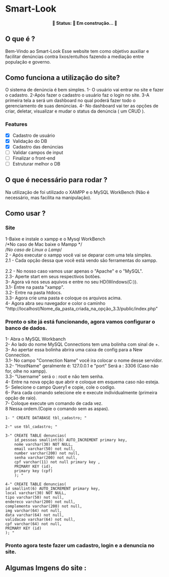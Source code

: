 # Smart-Look
<h4 align="center"> 
	🚧  Status: 🚀 Em construção...  🚧
</h4>

## O que é ?
Bem-Vindo ao Smart-Look 
Esse website tem como objetivo auxiliar e facilitar denúncias contra lixos/entulhos fazendo a mediação entre população e governo.

## Como funciona a utilização do site?
O sistema de denúncia é bem simples.
 1- O usuário vai entrar no site e fazer o cadastro.
 2-Após fazer o cadastro o usuário faz o login no site.
 3-A primeira tela a será um dashboard no qual poderá fazer todo o gerenciamento de suas denúncias.
 4- No dashboard vai ter as opções de criar, deletar, visualizar e mudar o status da denúncia ( um CRUD  ).
 
 ### Features
- [x] Cadastro de usuário
- [x] Validação do DB
- [x] Cadastro das denúncias
- [ ] Validar campos de input
- [ ] Finalizar o front-end
- [ ] Estruturar melhor o DB

## O que é necessário para rodar ?
Na utilização de foi utilizado o XAMPP e o MySQL WorkBench (Não é necessário, mas facilita na manipulação).

## Como usar ?
### Site 
1-Baixe e instale o xampp e o Mysql WorkBench <br>
/*No caso de Mac baixe o Mampp */<br>
/*No caso de Linux o Lamp*/<br>
2 - Após executar o xampp você vai se deparar com uma tela simples.<br>
2.1 - Cada opção dessa que você está vendo são ferramentas do xampp.<br>	
2.2 -  No nosso caso vamos usar apenas o "Apache" e o "MySQL".<br>
2.3- Aperte start em seus respectivos botões.<br>
3- Agora vá nos seus aquivos e entre no seu HD(Windows(C:)).<br>
3.1- Entre na pasta "xampp".<br>
3.2- Entre na pasta htdocs.<br>
3.3- Agora crie uma pasta e coloque os arquivos acima.<br>
4- Agora abra seu navegador e color o caminho "http://localhost/Nome_da_pasta_criada_na_opção_3.3/public/index.php" <br>
### Pronto o site já está funcionando, agora vamos configurar o banco de dados.<br>
1- Abra o MySQL Workbanch <br>
2- Ao lado do nome MySQL Connections tem uma bolinha com sinal de +.<br>
3- Ao apertar essa bolinha abrira uma caixa de config para a New Connection.<br>
3.1- No campo "Connection Name" você ira colocar o nome desse servidor.<br>
3.2- "HostName" geralmente é: 127.0.0.1 e "port" Será a : 3306 (Caso não for, olhe no xampp).<br>
3.3- "Username" será o : root e não tem senha.<br>
4- Entre na nova opção que abrir e coloque em esquema caso não esteja.<br>
5- Selecione o campo Query1 e copie, cole o codigo.<br>
6- Para cada comando selecione ele e execute individualmente (primeira opção de raio).<br>
7- Coloque execute um comando de cada vez.<br>
8 Nessa ordem.(Copie o comando sem as aspas).<br>

	1- " CREATE DATABASE tbl_cadastro; "
	
	2-" use tbl_cadastro; "
	
	3-" CREATE TABLE denuncias(
		id_pessoas smallint(6) AUTO_INCREMENT primary key,
		nome varchar(30) NOT NULL,
		email varchar(50) not null,
		number varchar(200) not null,
		senha varchar(200) not null,
		cpf varchar(11) not null primary key ,
		PRIMARY KEY (id),
		primary key (cpf)
		); "
		
	4-" CREATE TABLE denuncias(
	id smallint(6) AUTO_INCREMENT primary key,
	local varchar(30) NOT NULL,
	tipo varchar(50) not null,
	endereco varchar(200) not null,
	complemento varchar(200) not null,
	img varchar(64) not null,
	data varchar(64) not null,
	validacao varchar(64) not null,
	cpf varchar(64) not null,
	PRIMARY KEY (id)
	); "
	
### Pronto agora teste fazer um cadastro, login e a denuncia no site.

## Algumas Imgens do site :


